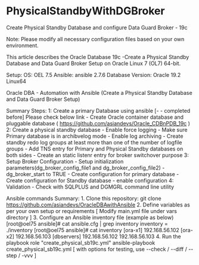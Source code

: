 # PhysicalStandbyWithDGBroker
Create Physical Standby Database and configure Data Guard Broker - 19c

Note: Please modify all necessary configuration files based on your own environment.

This article describes the Oracle Database 19c -Create a Physical Standby Database and Data Guard Broker Setup on Oracle Linux 7 (OL7) 64-bit.

Setup: 
OS: OEL 7.5 
Ansible: ansible 2.7.6
Database Version: Oracle 19.2 Linux64

Oracle DBA - Automation with Ansible (Create a Physical Standby Database and Data Guard Broker Setup)

Summary Steps: 
       1: Create a primary Database using ansible [- - completed before] 
       Please check below link - 
       Create Oracle container database and pluggable database ( https://github.com/asiandevs/Oracle_CDBnPDB_19c ) 
       2: Create a physical standby database
           - Enable force logging
           - Make sure Primary database is in archibvelog mode
           - Enable log archiving
           - Create standby redo log groups at least more than one of the number of logfile groups
           - Add TNS entry for Primary and Physical Standby databases on both sides
           - Create an static listenr entry for broker switchover purpose
       3: Setup Broker Configuration
           - Setup initialization parameters(dg_broker_config_file1 and dg_broker_config_file2)
           - dg_broker_start to TRUE
           - Create configuration for primary database
           - Create configuration for Standby database
           - enable configuration
       4: Validation - Check with SQLPLUS and DGMGRL command line utility     

Ansible commands Summary: 
       1. Clone this repository:
          git clone https://github.com/asiandevs/OracleDBAwithAnsible
       2. Define variables as per your own setup or requirements [ Modify main.yml file under vars directory ]
       3. Configure an Ansible inventory file (example as below) 
          [root@oel75 ansible]# cat ansible.cfg | grep inventory
          inventory = ./inventory
          [root@oel75 ansible]# cat inventory
          [ora-x1]
          192.168.56.102
          [ora-x2]
          192.168.56.103
          [dbservers]
          192.168.56.102
          192.168.56.103
       4. Run the playbook role "create_physical_sb19c.yml"
          ansible-playbook create_physical_sb19c.yml  [ with options for testing, use --check / --diff / --step / -vvv ]
